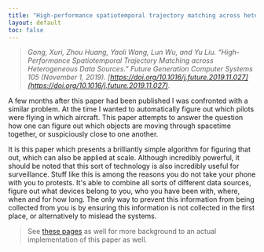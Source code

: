 ```yaml
---
title: "High-performance spatiotemporal trajectory matching across heterogeneous data sources"
layout: default
toc: false
---
```


> _Gong, Xuri, Zhou Huang, Yaoli Wang, Lun Wu, and Yu Liu. “High-Performance Spatiotemporal Trajectory Matching across Heterogeneous Data Sources.” Future Generation Computer Systems 105 (November 1, 2019). [https://doi.org/10.1016/j.future.2019.11.027](https://doi.org/10.1016/j.future.2019.11.027)._

A few months after this paper had been published I was confronted with a similar problem. At the time I wanted to automatically figure out which pilots were flying in which aircraft. This paper attempts to answer the question how one can figure out which objects are moving through spacetime together, or suspiciously close to one another.

It is this paper which presents a brilliantly simple algorithm for figuring that out, which can also be applied at scale. Although incredibly powerful, it should be noted that this sort of technology is also incredibly useful for surveillance. Stuff like this is among the reasons you do not take your phone with you to protests. It's able to combine all sorts of different data sources, figure out what devices belong to you, who you have been with, where, when and for how long. The only way to prevent this information from being collected from you is by ensuring this information is not collected in the first place, or alternatively to mislead the systems.


> See [these pages](/notes/algorithms/spatiotemporal-trajectory-matching/) as well for more background to an actual implementation of this paper as well.
